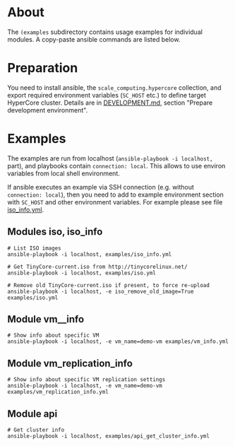 # About

The `(examples` subdirectory contains usage examples for individual modules.
A copy-paste ansible commands are listed below.

# Preparation

You need to install ansible, the `scale_computing.hypercore` collection,
and export required environment variables (`SC_HOST` etc.) to define target HyperCore cluster.
Details are in [DEVELOPMENT.md](../DEVELOPMENT.md), section "Prepare development environment".

# Examples

The examples are run from localhost (`ansible-playbook -i localhost,` part),
and playbooks contain `connection: local`.
This allows to use environ variables from local shell environment.

If ansible executes an example via SSH connection (e.g. without `connection: local`),
then you need to add to example environment section with `SC_HOST` and other environment variables.
For example please see file [iso_info.yml](iso_info.yml).

## Modules iso, iso_info

```shell script
# List ISO images
ansible-playbook -i localhost, examples/iso_info.yml

# Get TinyCore-current.iso from http://tinycorelinux.net/
ansible-playbook -i localhost, examples/iso.yml

# Remove old TinyCore-current.iso if present, to force re-upload
ansible-playbook -i localhost, -e iso_remove_old_image=True examples/iso.yml
```

## Module vm__info

```shell
# Show info about specific VM
ansible-playbook -i localhost, -e vm_name=demo-vm examples/vm_info.yml
```

## Module vm_replication_info

```shell
# Show info about specific VM replication settings
ansible-playbook -i localhost, -e vm_name=demo-vm examples/vm_replication_info.yml
```

## Module api

```shell script
# Get cluster info
ansible-playbook -i localhost, examples/api_get_cluster_info.yml
```
